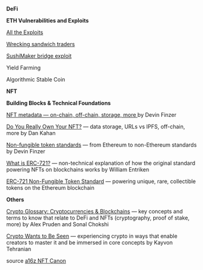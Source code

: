 
**DeFi**

**ETH Vulnerabilities and Exploits**

[All the Exploits](https://github.com/ethereumvex)

[Wrecking sandwich traders](https://github.com/Defi-Cartel/salmonella)

[SushiMaker bridge exploit](https://github.com/ethereumvex/SushiMaker-bridge-exploit)




Yield Farming

Algorithmic Stable Coin


**NFT**

**Building Blocks & Technical Foundations**

[NFT metadata — on-chain, off-chain, storage, more 
](https://opensea.io/blog/guides/non-fungible-tokens/#Non-fungible_token_metadata) by Devin Finzer

[Do You Really Own Your NFT?](https://thedefiant.io/do-you-really-own-your-nft-chances-are-you-dont/ ) — data storage, URLs vs IPFS, off-chain, more
by Dan Kahan

[Non-fungible token standards](https://opensea.io/blog/guides/non-fungible-tokens/#Non-fungible_token_standards) — from Ethereum to non-Ethereum standards 
by Devin Finzer

[What is ERC-721?](https://fulldecent.blogspot.com/2018/06/nontechnical-what-is-erc-721.html) — non-technical explanation of how the original standard powering NFTs on blockchains works
by William Entriken

[ERC-721 Non-Fungible Token Standard](https://eips.ethereum.org/EIPS/eip-721) — powering unique, rare, collectible tokens on the Ethereum blockchain

**Others**

[Crypto Glossary: Cryptocurrencies & Blockchains](https://a16z.com/2019/11/08/crypto-glossary/) — key concepts and terms to know that relate to DeFi and NFTs (cryptography, proof of stake, more)
by Alex Pruden and Sonal Chokshi

[Crypto Wants to Be Seen](https://thedefiant.io/crypto-wants-to-be-seen-op-ed-by-kayvon-tehranian/ 
) — experiencing crypto in ways that enable creators to master it and be immersed in core concepts
by Kayvon Tehranian

source [a16z NFT Canon](https://a16z.com/2021/04/02/nfts-readings-resources/)
